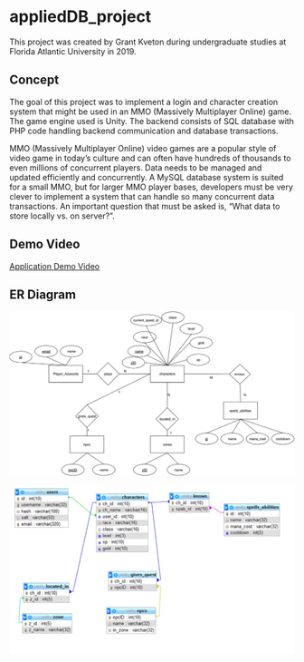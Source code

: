# appliedDB_project

This project was created by Grant Kveton during undergraduate studies at Florida Atlantic University in 2019.

## Concept

The goal of this project was to implement a login and character creation system that might be used in an MMO (Massively Multiplayer Online) game. The game engine used is Unity. The backend consists of SQL database with PHP code handling backend communication and database transactions.

MMO (Massively Multiplayer Online) video games are a popular style of video game in today’s culture and can often have hundreds of thousands to even millions of concurrent players. Data needs to be managed and updated efficiently and concurrently. A MySQL database system is suited for a small MMO, but for larger MMO player bases, developers must be very clever to implement a system that can handle so many concurrent data transactions. An important question that must be asked is, “What data to store locally vs. on server?”. 

## Demo Video
[Application Demo Video](https://www.youtube.com/watch?v=4v9w5tiwYV4 "Application Demo Video")

## ER Diagram

![erDiagram](https://github.com/grontis/appliedDB_project/blob/master/imgs/erDiagram.png)


![erDiagram2](https://github.com/grontis/appliedDB_project/blob/master/imgs/erDiagram2.png)
